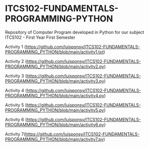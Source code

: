 # ITCS102-FUNDAMENTALS-PROGRAMMING-PYTHON
Repository of Computer Program developed in Python for our subject ITCS102 - First Year First Semester

Activity 1 (https://github.com/luisponsy/ITCS102-FUNDAMENTALS-PROGRAMMING_PYTHON/blob/main/activity1.txt)

Activity 2 (https://github.com/luisponsy/ITCS102-FUNDAMENTALS-PROGRAMMING_PYTHON/blob/main/activity2.py)

Activity 3 (https://github.com/luisponsy/ITCS102-FUNDAMENTALS-PROGRAMMING_PYTHON/blob/main/activity3.py)

Activity 4 (https://github.com/luisponsy/ITCS102-FUNDAMENTALS-PROGRAMMING_PYTHON/blob/main/activity4.py)

Activity 5 (https://github.com/luisponsy/ITCS102-FUNDAMENTALS-PROGRAMMING_PYTHON/blob/main/activity5.py)

Activity 6 (https://github.com/luisponsy/ITCS102-FUNDAMENTALS-PROGRAMMING_PYTHON/blob/main/activity6.py)

Activity 7(https://github.com/luisponsy/ITCS102-FUNDAMENTALS-PROGRAMMING_PYTHON/blob/main/activity7.py)
